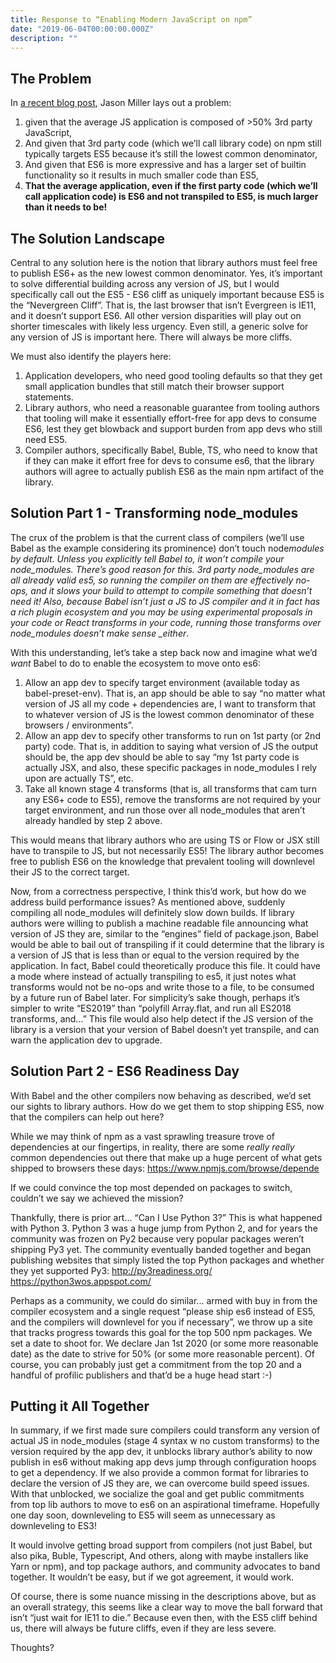 ```yaml
---
title: Response to “Enabling Modern JavaScript on npm”
date: "2019-06-04T00:00:00.000Z"
description: ""
---
```


## The Problem

In [a recent blog post](https://jasonformat.com/enabling-modern-js-on-npm/), Jason Miller lays out a problem:

1. given that the average JS application is composed of >50% 3rd party JavaScript,
2. And given that 3rd party code (which we’ll call library code) on npm still typically targets ES5 because it’s still the lowest common denominator,
3. And given that ES6 is more expressive and has a larger set of builtin functionality so it results in much smaller code than ES5,
4. **That the average application, even if the first party code (which we’ll call application code) is ES6 and not transpiled to ES5, is much larger than it needs to be!**

## The Solution Landscape

Central to any solution here is the notion that library authors must feel free to publish ES6+ as the new lowest common denominator. Yes, it’s important to solve differential building across any version of JS, but I would specifically call out the ES5 - ES6 cliff as uniquely important because ES5 is the “Nevergreen Cliff”. That is, the last browser that isn’t Evergreen is IE11, and it doesn’t support ES6. All other version disparities will play out on shorter timescales with likely less urgency. Even still, a generic solve for any version of JS is important here. There will always be more cliffs.

We must also identify the players here:

1. Application developers, who need good tooling defaults so that they get small application bundles that still match their browser support statements.
2. Library authors, who need a reasonable guarantee from tooling authors that tooling will make it essentially effort-free for app devs to consume ES6, lest they get blowback and support burden from app devs who still need ES5.
3. Compiler authors, specifically Babel, Buble, TS, who need to know that if they can make it effort free for devs to consume es6, that the library authors will agree to actually publish ES6 as the main npm artifact of the library.

## Solution Part 1 - Transforming node_modules

The crux of the problem is that the current class of compilers (we’ll use Babel as the example considering its prominence) don’t touch node*modules by default. Unless you explicitly tell Babel to, it won’t compile your node_modules. There’s good reason for this. 3rd party node_modules are all already valid es5, so running the compiler on them are effectively no-ops, and it slows your build to attempt to compile something that doesn’t need it! Also, because Babel isn’t just a JS to JS compiler and it in fact has a rich plugin ecosystem and you may be using experimental proposals in your code or React transforms in your code, running those transforms over node_modules doesn’t make sense \_either*.

With this understanding, let’s take a step back now and imagine what we’d _want_ Babel to do to enable the ecosystem to move onto es6:

1. Allow an app dev to specify target environment (available today as babel-preset-env). That is, an app should be able to say “no matter what version of JS all my code + dependencies are, I want to transform that to whatever version of JS is the lowest common denominator of these browsers / environments”.
2. Allow an app dev to specify other transforms to run on 1st party (or 2nd party) code. That is, in addition to saying what version of JS the output should be, the app dev should be able to say “my 1st party code is
   actually JSX, and also, these specific packages in node_modules I rely upon are actually TS”, etc.
3. Take all known stage 4 transforms (that is, all transforms that cam turn any ES6+ code to ES5), remove the transforms are not required by your target environment, and run those over all node_modules that aren’t already handled by step 2 above.

This would means that library authors who are using TS or Flow or JSX still have to transpile to JS, but not necessarily ES5! The library author becomes free to publish ES6 on the knowledge that prevalent tooling will downlevel their JS to the correct target.

Now, from a correctness perspective, I think this’d work, but how do we address build performance issues? As mentioned above, suddenly compiling all node_modules will definitely slow down builds. If library authors were willing to publish a machine readable file announcing what version of JS they are, similar to the “engines” field of package.json, Babel would be able to bail out of transpiling if it could determine that the library is a version of JS that is less than or equal to the version required by the application. In fact, Babel could theoretically produce this file. It could have a mode where instead of actually transpiling to es5, it just notes what transforms would not be no-ops and write those to a file, to be consumed by a future run of Babel later. For simplicity’s sake though, perhaps it’s simpler to write “ES2019” than “polyfill Array.flat, and run all ES2018 transforms, and...” This file would also help detect if the JS version of the library is a version that your version of Babel doesn’t yet transpile, and can warn the application dev to upgrade.

## Solution Part 2 - ES6 Readiness Day

With Babel and the other compilers now behaving as described, we’d set our sights to library authors. How do we get them to stop shipping ES5, now that the compilers can help out here?

While we may think of npm as a vast sprawling treasure trove of dependencies at our fingertips, in reality, there are some _really really_ common dependencies out there that make up a huge percent of what gets shipped to browsers these days: https://www.npmjs.com/browse/depende

If we could convince the top most depended on packages to switch, couldn’t we say we achieved the mission?

Thankfully, there is prior art... “Can I Use Python 3?” This is what happened with Python 3. Python 3 was a huge jump from Python 2, and for years the community was frozen on Py2 because very popular packages weren’t shipping Py3 yet. The community eventually banded together and began publishing websites that simply listed the top Python packages and whether they yet supported Py3: http://py3readiness.org/ https://python3wos.appspot.com/

Perhaps as a community, we could do similar... armed with buy in from the compiler ecosystem and a single request “please ship es6 instead of ES5, and the compilers will downlevel for you if necessary”, we throw up a site that tracks progress towards this goal for the top 500 npm packages. We set a date to shoot for. We declare Jan 1st 2020 (or some more reasonable date) as the date to strive for 50% (or some more reasonable percent). Of course, you can probably just get a commitment from the top 20 and a handful of profilic publishers and that’d be a huge head start :-)

## Putting it All Together

In summary, if we first made sure compilers could transform any version of actual JS in node_modules (stage 4 syntax w no custom transforms) to the version required by the app dev, it unblocks library author’s ability to now publish in es6 without making app devs jump through configuration hoops to get a dependency. If we also provide a common format for libraries to declare the version of JS they are, we can overcome build speed issues. With that unblocked, we socialize the goal and get public commitments from top lib authors to move to es6 on an aspirational timeframe. Hopefully one day soon, downleveling to ES5 will seem as unnecessary as downleveling to ES3!

It would involve getting broad support from compilers (not just Babel, but also pika, Buble, Typescript, And others, along with maybe installers like Yarn or npm), and top package authors, and community advocates to band together. It wouldn’t be easy, but if we got agreement, it would work.

Of course, there is some nuance missing in the descriptions above, but as an overall strategy, this seems like a clear way to move the ball forward that isn’t “just wait for IE11 to die.” Because even then, with the ES5 cliff behind us, there will always be future cliffs, even if they are less severe.

Thoughts?
